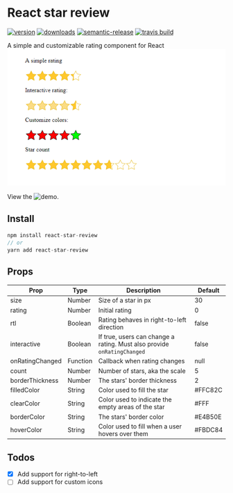 # React star review
[![version](https://img.shields.io/npm/v/react-star-review.svg?style=flat-square)](http://npm.im/react-star-review)
[![downloads](https://img.shields.io/npm/dm/react-star-review.svg?style=flat-square)](http://npm-stat.com/charts.html?package=react-star-review&from=2018-04-03)
[![semantic-release](https://img.shields.io/badge/%20%20%F0%9F%93%A6%F0%9F%9A%80-semantic--release-e10079.svg?style=flat-square)](https://github.com/semantic-release/semantic-release)
[![travis build](https://img.shields.io/travis/SahajR/react-star-review.svg?style=flat-square)](https://travis-ci.org/SahajR/react-star-review)

A simple and customizable rating component for React
![Banner](assets/demo_rating.png "React star rating demo")

View the ![demo](https://review.demo.sahajr.com).

## Install
```js
npm install react-star-review
// or
yarn add react-star-review
```

## Props

| Prop | Type | Description | Default |
| ------ | ------ | ------ | ------ |
| size | Number | Size of a star in px | 30 |
| rating | Number | Initial rating  | 0 |
| rtl | Boolean | Rating behaves in right-to-left direction | false |
| interactive | Boolean | If true, users can change a rating. Must also provide `onRatingChanged` | false |
| onRatingChanged | Function | Callback when rating changes | null |
| count | Number | Number of stars, aka the scale | 5 |
| borderThickness | Number | The stars' border thickness | 2 |
| filledColor | String | Color used to fill the star | #FFC82C |
| clearColor | String | Color used to indicate the empty areas of the star | #FFF |
| borderColor | String | The stars' border color | #E4B50E |
| hoverColor | String | Color used to fill when a user hovers over them | #FBDC84 |


## Todos
- [x] Add support for right-to-left
- [ ] Add support for custom icons
